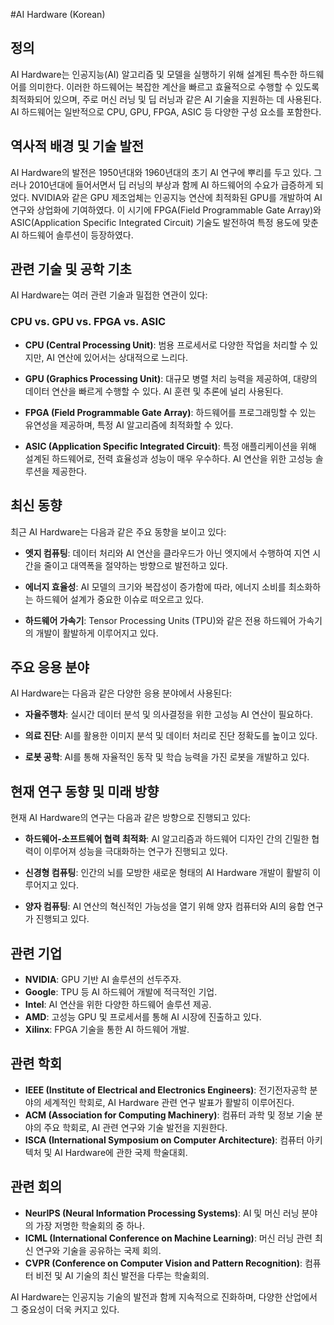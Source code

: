 #AI Hardware (Korean)

## 정의

AI Hardware는 인공지능(AI) 알고리즘 및 모델을 실행하기 위해 설계된 특수한 하드웨어를 의미한다. 이러한 하드웨어는 복잡한 계산을 빠르고 효율적으로 수행할 수 있도록 최적화되어 있으며, 주로 머신 러닝 및 딥 러닝과 같은 AI 기술을 지원하는 데 사용된다. AI 하드웨어는 일반적으로 CPU, GPU, FPGA, ASIC 등 다양한 구성 요소를 포함한다.

## 역사적 배경 및 기술 발전

AI Hardware의 발전은 1950년대와 1960년대의 초기 AI 연구에 뿌리를 두고 있다. 그러나 2010년대에 들어서면서 딥 러닝의 부상과 함께 AI 하드웨어의 수요가 급증하게 되었다. NVIDIA와 같은 GPU 제조업체는 인공지능 연산에 최적화된 GPU를 개발하여 AI 연구와 상업화에 기여하였다. 이 시기에 FPGA(Field Programmable Gate Array)와 ASIC(Application Specific Integrated Circuit) 기술도 발전하여 특정 용도에 맞춘 AI 하드웨어 솔루션이 등장하였다.

## 관련 기술 및 공학 기초

AI Hardware는 여러 관련 기술과 밀접한 연관이 있다:

### CPU vs. GPU vs. FPGA vs. ASIC

- **CPU (Central Processing Unit)**: 범용 프로세서로 다양한 작업을 처리할 수 있지만, AI 연산에 있어서는 상대적으로 느리다.
  
- **GPU (Graphics Processing Unit)**: 대규모 병렬 처리 능력을 제공하여, 대량의 데이터 연산을 빠르게 수행할 수 있다. AI 훈련 및 추론에 널리 사용된다.
  
- **FPGA (Field Programmable Gate Array)**: 하드웨어를 프로그래밍할 수 있는 유연성을 제공하며, 특정 AI 알고리즘에 최적화할 수 있다. 
  
- **ASIC (Application Specific Integrated Circuit)**: 특정 애플리케이션을 위해 설계된 하드웨어로, 전력 효율성과 성능이 매우 우수하다. AI 연산을 위한 고성능 솔루션을 제공한다.

## 최신 동향

최근 AI Hardware는 다음과 같은 주요 동향을 보이고 있다:

- **엣지 컴퓨팅**: 데이터 처리와 AI 연산을 클라우드가 아닌 엣지에서 수행하여 지연 시간을 줄이고 대역폭을 절약하는 방향으로 발전하고 있다.
  
- **에너지 효율성**: AI 모델의 크기와 복잡성이 증가함에 따라, 에너지 소비를 최소화하는 하드웨어 설계가 중요한 이슈로 떠오르고 있다.
  
- **하드웨어 가속기**: Tensor Processing Units (TPU)와 같은 전용 하드웨어 가속기의 개발이 활발하게 이루어지고 있다.

## 주요 응용 분야

AI Hardware는 다음과 같은 다양한 응용 분야에서 사용된다:

- **자율주행차**: 실시간 데이터 분석 및 의사결정을 위한 고성능 AI 연산이 필요하다.
  
- **의료 진단**: AI를 활용한 이미지 분석 및 데이터 처리로 진단 정확도를 높이고 있다.
  
- **로봇 공학**: AI를 통해 자율적인 동작 및 학습 능력을 가진 로봇을 개발하고 있다.

## 현재 연구 동향 및 미래 방향

현재 AI Hardware의 연구는 다음과 같은 방향으로 진행되고 있다:

- **하드웨어-소프트웨어 협력 최적화**: AI 알고리즘과 하드웨어 디자인 간의 긴밀한 협력이 이루어져 성능을 극대화하는 연구가 진행되고 있다.
  
- **신경형 컴퓨팅**: 인간의 뇌를 모방한 새로운 형태의 AI Hardware 개발이 활발히 이루어지고 있다.
  
- **양자 컴퓨팅**: AI 연산의 혁신적인 가능성을 열기 위해 양자 컴퓨터와 AI의 융합 연구가 진행되고 있다.

## 관련 기업

- **NVIDIA**: GPU 기반 AI 솔루션의 선두주자.
- **Google**: TPU 등 AI 하드웨어 개발에 적극적인 기업.
- **Intel**: AI 연산을 위한 다양한 하드웨어 솔루션 제공.
- **AMD**: 고성능 GPU 및 프로세서를 통해 AI 시장에 진출하고 있다.
- **Xilinx**: FPGA 기술을 통한 AI 하드웨어 개발.

## 관련 학회

- **IEEE (Institute of Electrical and Electronics Engineers)**: 전기전자공학 분야의 세계적인 학회로, AI Hardware 관련 연구 발표가 활발히 이루어진다.
- **ACM (Association for Computing Machinery)**: 컴퓨터 과학 및 정보 기술 분야의 주요 학회로, AI 관련 연구와 기술 발전을 지원한다.
- **ISCA (International Symposium on Computer Architecture)**: 컴퓨터 아키텍처 및 AI Hardware에 관한 국제 학술대회.

## 관련 회의

- **NeurIPS (Neural Information Processing Systems)**: AI 및 머신 러닝 분야의 가장 저명한 학술회의 중 하나.
- **ICML (International Conference on Machine Learning)**: 머신 러닝 관련 최신 연구와 기술을 공유하는 국제 회의.
- **CVPR (Conference on Computer Vision and Pattern Recognition)**: 컴퓨터 비전 및 AI 기술의 최신 발전을 다루는 학술회의.

AI Hardware는 인공지능 기술의 발전과 함께 지속적으로 진화하며, 다양한 산업에서 그 중요성이 더욱 커지고 있다.
